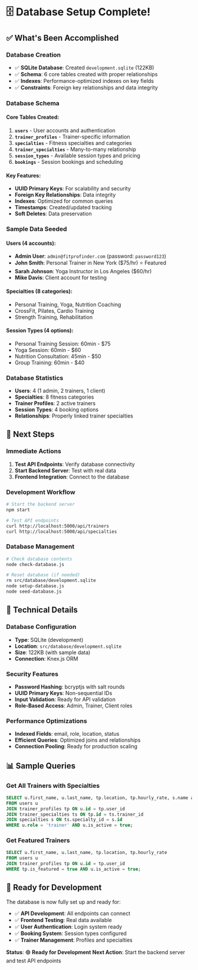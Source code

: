 # 🗄️ Database Setup Complete!

## ✅ What's Been Accomplished

### **Database Creation**
- ✅ **SQLite Database**: Created `development.sqlite` (122KB)
- ✅ **Schema**: 6 core tables created with proper relationships
- ✅ **Indexes**: Performance-optimized indexes on key fields
- ✅ **Constraints**: Foreign key relationships and data integrity

### **Database Schema**

#### **Core Tables Created:**
1. **`users`** - User accounts and authentication
2. **`trainer_profiles`** - Trainer-specific information
3. **`specialties`** - Fitness specialties and categories
4. **`trainer_specialties`** - Many-to-many relationship
5. **`session_types`** - Available session types and pricing
6. **`bookings`** - Session bookings and scheduling

#### **Key Features:**
- **UUID Primary Keys**: For scalability and security
- **Foreign Key Relationships**: Data integrity
- **Indexes**: Optimized for common queries
- **Timestamps**: Created/updated tracking
- **Soft Deletes**: Data preservation

### **Sample Data Seeded**

#### **Users (4 accounts):**
- **Admin User**: `admin@fitprofinder.com` (password: `password123`)
- **John Smith**: Personal Trainer in New York ($75/hr) ⭐ Featured
- **Sarah Johnson**: Yoga Instructor in Los Angeles ($60/hr)
- **Mike Davis**: Client account for testing

#### **Specialties (8 categories):**
- Personal Training, Yoga, Nutrition Coaching
- CrossFit, Pilates, Cardio Training
- Strength Training, Rehabilitation

#### **Session Types (4 options):**
- Personal Training Session: 60min - $75
- Yoga Session: 60min - $60
- Nutrition Consultation: 45min - $50
- Group Training: 60min - $40

### **Database Statistics**
- **Users**: 4 (1 admin, 2 trainers, 1 client)
- **Specialties**: 8 fitness categories
- **Trainer Profiles**: 2 active trainers
- **Session Types**: 4 booking options
- **Relationships**: Properly linked trainer specialties

## 🚀 Next Steps

### **Immediate Actions**
1. **Test API Endpoints**: Verify database connectivity
2. **Start Backend Server**: Test with real data
3. **Frontend Integration**: Connect to the database

### **Development Workflow**
```bash
# Start the backend server
npm start

# Test API endpoints
curl http://localhost:5000/api/trainers
curl http://localhost:5000/api/specialties
```

### **Database Management**
```bash
# Check database contents
node check-database.js

# Reset database (if needed)
rm src/database/development.sqlite
node setup-database.js
node seed-database.js
```

## 🔧 Technical Details

### **Database Configuration**
- **Type**: SQLite (development)
- **Location**: `src/database/development.sqlite`
- **Size**: 122KB (with sample data)
- **Connection**: Knex.js ORM

### **Security Features**
- **Password Hashing**: bcryptjs with salt rounds
- **UUID Primary Keys**: Non-sequential IDs
- **Input Validation**: Ready for API validation
- **Role-Based Access**: Admin, Trainer, Client roles

### **Performance Optimizations**
- **Indexed Fields**: email, role, location, status
- **Efficient Queries**: Optimized joins and relationships
- **Connection Pooling**: Ready for production scaling

## 📊 Sample Queries

### **Get All Trainers with Specialties**
```sql
SELECT u.first_name, u.last_name, tp.location, tp.hourly_rate, s.name as specialty
FROM users u
JOIN trainer_profiles tp ON u.id = tp.user_id
JOIN trainer_specialties ts ON tp.id = ts.trainer_id
JOIN specialties s ON ts.specialty_id = s.id
WHERE u.role = 'trainer' AND u.is_active = true;
```

### **Get Featured Trainers**
```sql
SELECT u.first_name, u.last_name, tp.location, tp.hourly_rate
FROM users u
JOIN trainer_profiles tp ON u.id = tp.user_id
WHERE tp.is_featured = true AND u.is_active = true;
```

## 🎯 Ready for Development

The database is now fully set up and ready for:
- ✅ **API Development**: All endpoints can connect
- ✅ **Frontend Testing**: Real data available
- ✅ **User Authentication**: Login system ready
- ✅ **Booking System**: Session types configured
- ✅ **Trainer Management**: Profiles and specialties

**Status**: 🟢 **Ready for Development**
**Next Action**: Start the backend server and test API endpoints 